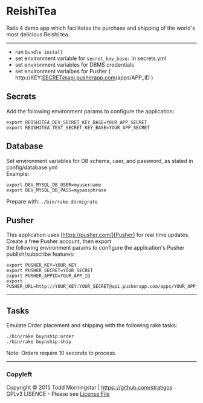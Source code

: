# ReishiTea
Rails 4 demo app which facilitates the purchase and shipping of the world's most delicious Reishi tea.

-------------------------------------------------------------------------------

* run `bundle install`
* set environment variable for `secret_key_base:` in secrets.yml
* set environment variables for DBMS credentials
* set environment varialbes for Pusher ( http://KEY:SECRET@api.pusherapp.com/apps/APP_ID )

Secrets
-------

Add the following environment params to configure the application:

    export REISHITEA_DEV_SECRET_KEY_BASE=YOUR_APP_SECRET
    export REISHITEA_TEST_SECRET_KEY_BASE=YOUR_APP_SECRET

Database
--------

Set environment variables for DB schema, user, and password, as stated in config/database.yml  
Example:  

    export DEV_MYSQL_DB_USER=myusername
    export DEV_MYSQL_DB_PASS=mypassphrase

Prepare with: `./bin/rake db:migrate`

Pusher
------

This application uses [https://pusher.com/](Pusher) for real time updates. Create a free Pusher account, then export  
the following environment params to configure the application's Pusher publish/subscribe features:  

    export PUSHER_KEY=YOUR_KEY
    export PUSHER_SECRET=YOUR_SECRET
    export PUSHER_APPID=YOUR_APP_ID
    export PUSHER_URL=http://YOUR_KEY:YOUR_SECRET@api.pusherapp.com/apps/YOUR_APP_ID


-------------------------------------------------------------------------------

Tasks
-----

Emulate Order placement and shipping with the following rake tasks:

    ./bin/rake buynship:order
    ./bin/rake buynship:ship

Note: Orders require 10 seconds to process.


-------------------------------------------------------------------------------

### Copyleft

Copyright :copyright: 2015 Todd Morningstar | [https:://github.com/stratigos](https:://github.com/stratigos)  
GPLv3 LISENCE - Please see [License File](LICENSE.md)  
